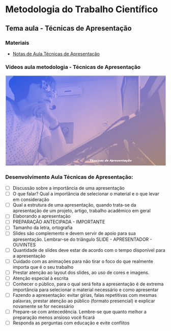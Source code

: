 # Metodologia do Trabalho Científico
## Tema aula - Técnicas de Apresentação

### Materiais
- [Notas de Aula Técnicas de Apresentação](tecnicas_apresentacao.pdf)


### Videos aula metodologia -  Técnicas de Apresentação
[![Técnicas de Apresentação](capa_12.png)](https://youtu.be/LKK5YJ0AQ-8)


### Desenvolvimento Aula Técnicas de Apresentação: 

- [ ]  Discussão sobre a importância de uma apresentação
- [ ]  O que falar? Qual a importância de selecionar o material e o que levar em consideração
- [ ]  Qual a estrutura de uma apresentação, quando trata-se da apresentação de um projeto, artigo, trabalho acadêmico em geral
- [ ]  Elaborando a apresentação
- [ ]  PREPARAÇÃO ANTECIPADA - IMPORTANTE
- [ ]  Tamanho da letra, ortografia
- [ ]  Slides são complemento e devem servir de apoio para sua apresentação. Lembrar-se do triângulo SLIDE - APRESENTADOR - OUVINTES
- [ ]  Quantidade de slides deve estar de acordo com o tempo disponível para a apresentação
- [ ]  Cuidado com as animações para não tirar o foco do que realmente importa que é o seu trabalho
- [ ]  Prestar atenção ao layout dos slides, ao uso de cores e imagens.
- [ ]  Atenção especial à escrita
- [ ]  Conhecer o público, para o qual será feita a apresentação é de extrema importância para selecionar o material necessário e como apresentar
- [ ]  Fazendo a apresentação: evitar gírias, falas repetitivas com mesmas palavras, prestar atenção ao público (formato presencial) e explicar novamente se for necessário
- [ ]  Prepare-se com antecedência. Lembre-se que quanto melhor a preparação menos ansioso você ficará
- [ ]  Responda as perguntas com educação e evite conflitos
